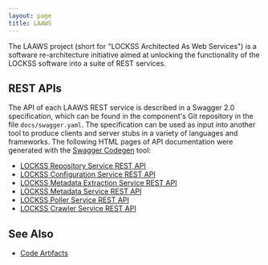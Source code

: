 ```yaml
---
layout: page
title: LAAWS
---
```


The LAAWS project (short for "LOCKSS Architected As Web Services") is a
software re-architecture initiative aimed at unlocking the functionality of the
LOCKSS software into a suite of REST services.

## REST APIs

The API of each LAAWS REST service is described in a Swagger 2.0 specification,
which can be found in the component's Git repository in the file
`docs/swagger.yaml`. The specification can be used as input into another tool
to produce clients and server stubs in a variety of languages and frameworks.
The following HTML pages of API documentation were generated with the
[Swagger Codegen](https://swagger.io/tools/swagger-codegen/) tool:

*   [LOCKSS Repository Service REST API](apis/lockss-repository-service.html)
*   [LOCKSS Configuration Service REST API](apis/lockss-configuration-service.html)
*   [LOCKSS Metadata Extraction Service REST API](apis/lockss-metadata-extraction-service.html)
*   [LOCKSS Metadata Service REST API](apis/lockss-metadata-service.html)
*   [LOCKSS Poller Service REST API](apis/lockss-poller-service.html)
*   [LOCKSS Crawler Service REST API](apis/lockss-crawler-service.html)

## See Also

*   [Code Artifacts](/developers/laaws/code-artifacts)
